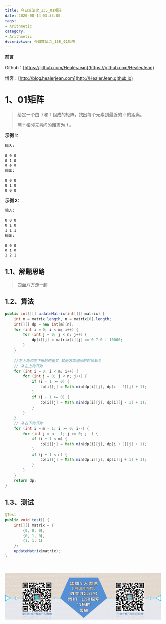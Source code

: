```yaml
---
title: 今日算法之_135_01矩阵
date: 2020-08-14 03:33:00
tags: 
- Arithmetic
category: 
- Arithmetic
description: 今日算法之_135_01矩阵
---
```


**前言**     

 Github：[https://github.com/HealerJean](https://github.com/HealerJean)         

 博客：[http://blog.healerjean.com](http://HealerJean.github.io)          



# 1、01矩阵
> 给定一个由 0 和 1 组成的矩阵，找出每个元素到最近的 0 的距离。    
>
> 两个相邻元素间的距离为 1 。



**示例 1:**

```
输入:

0 0 0
0 1 0
0 0 0
输出:

0 0 0
0 1 0
0 0 0
```

**示例 2:**

```
输入:

0 0 0
0 1 0
1 1 1
输出:

0 0 0
0 1 0
1 2 1
```



## 1.1、解题思路 

>  四面八方走一趟



## 1.2、算法

```java
public int[][] updateMatrix(int[][] matrix) {
    int m = matrix.length, n = matrix[0].length;
    int[][] dp = new int[m][n];
    for (int i = 0; i < m; i++) {
        for (int j = 0; j < n; j++) {
            dp[i][j] = matrix[i][j] == 0 ? 0 : 10000;
        }
    }
	
    //左上角和左下角的的是又 其他方向遍历的时候截关
    // 从左上角开始
    for (int i = 0; i < m; i++) {
        for (int j = 0; j < n; j++) {
            if (i - 1 >= 0) {
                dp[i][j] = Math.min(dp[i][j], dp[i - 1][j] + 1);
            }
            if (j - 1 >= 0) {
                dp[i][j] = Math.min(dp[i][j], dp[i][j - 1] + 1);
            }
        }
    }
    // 从右下角开始
    for (int i = m - 1; i >= 0; i--) {
        for (int j = n - 1; j >= 0; j--) {
            if (i + 1 < m) {
                dp[i][j] = Math.min(dp[i][j], dp[i + 1][j] + 1);
            }
            if (j + 1 < n) {
                dp[i][j] = Math.min(dp[i][j], dp[i][j + 1] + 1);
            }
        }
    }
    return dp;
}
```




## 1.3、测试 

```java
@Test
public void test() {
    int[][] matrix = {
        {0, 0, 0},
        {0, 1, 0},
        {1, 1, 1}
    };
    updateMatrix(matrix);
}
```



​          

![ContactAuthor](https://raw.githubusercontent.com/HealerJean/HealerJean.github.io/master/assets/img/artical_bottom.jpg)



<link rel="stylesheet" href="https://unpkg.com/gitalk/dist/gitalk.css">

<script src="https://unpkg.com/gitalk@latest/dist/gitalk.min.js"></script> 
<div id="gitalk-container"></div>    
 <script type="text/javascript">
    var gitalk = new Gitalk({
		clientID: `1d164cd85549874d0e3a`,
		clientSecret: `527c3d223d1e6608953e835b547061037d140355`,
		repo: `HealerJean.github.io`,
		owner: 'HealerJean',
		admin: ['HealerJean'],
		id: 'jaBmU8Hp6VwuZiQT',
    });
    gitalk.render('gitalk-container');
</script> 



